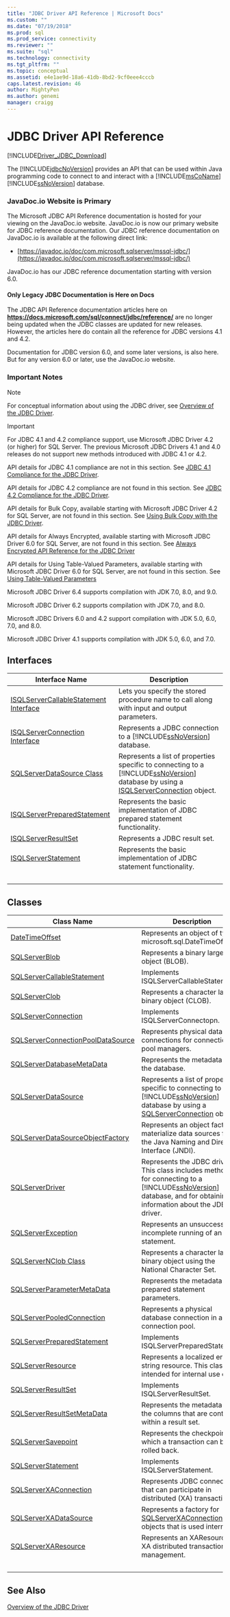 ```yaml
---
title: "JDBC Driver API Reference | Microsoft Docs"
ms.custom: ""
ms.date: "07/19/2018"
ms.prod: sql
ms.prod_service: connectivity
ms.reviewer: ""
ms.suite: "sql"
ms.technology: connectivity
ms.tgt_pltfrm: ""
ms.topic: conceptual
ms.assetid: e4e1ae9d-18a6-41db-8bd2-9cf0eee4cccb
caps.latest.revision: 46
author: MightyPen
ms.author: genemi
manager: craigg
---
```

# JDBC Driver API Reference

[!INCLUDE[Driver_JDBC_Download](../../../includes/driver_jdbc_download.md)]

The [!INCLUDE[jdbcNoVersion](../../../includes/jdbcnoversion_md.md)] provides an API that can be used within Java programming code to connect to and interact with a [!INCLUDE[msCoName](../../../includes/msconame_md.md)][!INCLUDE[ssNoVersion](../../../includes/ssnoversion_md.md)] database.



### JavaDoc.io Website is Primary

The Microsoft JDBC API Reference documentation is hosted for your viewing on the JavaDoc.io website. JavaDoc.io is now our primary website for JDBC reference documentation. Our JDBC reference documentation on JavaDoc.io is available at the following direct link:

- [https://javadoc.io/doc/com.microsoft.sqlserver/mssql-jdbc/](https://javadoc.io/doc/com.microsoft.sqlserver/mssql-jdbc/)

JavaDoc.io has our JDBC reference documentation starting with version 6.0.

#### Only Legacy JDBC Documentation is Here on Docs

The JDBC API Reference documentation articles here on **https://docs.microsoft.com/sql/connect/jdbc/reference/** are no longer being updated when the JDBC classes are updated for new releases. However, the articles here do contain all the reference for JDBC versions 4.1 and 4.2.

Documentation for JDBC version 6.0, and some later versions, is also here. But for any version 6.0 or later, use the JavaDoc.io website.



### Important Notes

> [!NOTE]  
>  For conceptual information about using the JDBC driver, see [Overview of the JDBC Driver](../../../connect/jdbc/overview-of-the-jdbc-driver.md).  
  
> [!IMPORTANT]  
>  For JDBC 4.1 and 4.2 compliance support, use Microsoft JDBC Driver 4.2 (or higher) for SQL Server. The previous Microsoft JDBC Drivers 4.1 and 4.0 releases do not support new methods introduced with JDBC 4.1 or 4.2.  
>   
>  API details for JDBC 4.1 compliance are not in this section. See [JDBC 4.1 Compliance for the JDBC Driver](../../../connect/jdbc/jdbc-4-1-compliance-for-the-jdbc-driver.md).  
>   
>  API details for JDBC 4.2 compliance are not found in this section. See [JDBC 4.2 Compliance for the JDBC Driver](../../../connect/jdbc/jdbc-4-2-compliance-for-the-jdbc-driver.md).  
>   
>  API details for Bulk Copy, available starting with Microsoft JDBC Driver 4.2  for SQL Server, are not found in this section. See [Using Bulk Copy with the JDBC Driver](../../../connect/jdbc/using-bulk-copy-with-the-jdbc-driver.md).  
>   
>  API details for Always Encrypted, available starting with  Microsoft JDBC Driver 6.0 for SQL Server, are not found in this section. See [Always Encrypted API Reference for the JDBC Driver](../../../connect/jdbc/always-encrypted-api-reference-for-the-jdbc-driver.md)  
>   
>  API details for Using Table-Valued Parameters, available starting with  Microsoft JDBC Driver 6.0 for SQL Server, are not found in this section. See [Using Table-Valued Parameters](../../../connect/jdbc/using-table-valued-parameters.md)  
>   
>  Microsoft JDBC Driver 6.4 supports compilation with JDK 7.0, 8.0, and 9.0.  
>   
>  Microsoft JDBC Driver 6.2 supports compilation with JDK 7.0, and 8.0.  
>   
>  Microsoft JDBC Drivers 6.0 and 4.2 support compilation with JDK 5.0, 6.0, 7.0, and 8.0.  
>   
>  Microsoft JDBC Driver 4.1 supports compilation with JDK 5.0, 6.0, and 7.0.  



## Interfaces  
  
|Interface Name|Description|  
|--------------------|-----------------|  
|[ISQLServerCallableStatement Interface](../../../connect/jdbc/reference/isqlservercallablestatement-interface.md)|Lets you specify the stored procedure name to call along with input and output parameters.|  
|[ISQLServerConnection Interface](../../../connect/jdbc/reference/isqlserverconnection-interface.md)|Represents a JDBC connection to a [!INCLUDE[ssNoVersion](../../../includes/ssnoversion_md.md)] database.|  
|[SQLServerDataSource Class](../../../connect/jdbc/reference/sqlserverdatasource-class.md)|Represents a list of properties specific to connecting to a [!INCLUDE[ssNoVersion](../../../includes/ssnoversion_md.md)] database by using a [ISQLServerConnection](../../../connect/jdbc/reference/sqlserverconnection-class.md) object.|  
|[ISQLServerPreparedStatement](../../../connect/jdbc/reference/isqlserverpreparedstatement-interface.md)|Represents the basic implementation of JDBC prepared statement functionality.|  
|[ISQLServerResultSet](../../../connect/jdbc/reference/isqlserverresultset-interface.md)|Represents a JDBC result set.|  
|[ISQLServerStatement](../../../connect/jdbc/reference/isqlserverstatement-interface.md)|Represents the basic implementation of JDBC statement functionality.|
| &nbsp; | &nbsp; |


  
## Classes  
  
|Class Name|Description|  
|----------------|-----------------|  
|[DateTimeOffset](../../../connect/jdbc/reference/datetimeoffset-class.md)|Represents an object of type microsoft.sql.DateTimeOffset.|  
|[SQLServerBlob](../../../connect/jdbc/reference/sqlserverblob-class.md)|Represents a binary large object (BLOB).|  
|[SQLServerCallableStatement](../../../connect/jdbc/reference/sqlservercallablestatement-class.md)|Implements ISQLServerCallableStatement.|  
|[SQLServerClob](../../../connect/jdbc/reference/sqlserverclob-class.md)|Represents a character large binary object (CLOB).|  
|[SQLServerConnection](../../../connect/jdbc/reference/sqlserverconnection-class.md)|Implements ISQLServerConnectopn.|  
|[SQLServerConnectionPoolDataSource](../../../connect/jdbc/reference/sqlserverconnectionpooldatasource-class.md)|Represents physical database connections for connection pool managers.|  
|[SQLServerDatabaseMetaData](../../../connect/jdbc/reference/sqlserverdatabasemetadata-class.md)|Represents the metadata for the database.|  
|[SQLServerDataSource](../../../connect/jdbc/reference/isqlserverdatasource-interface.md)|Represents a list of properties specific to connecting to a [!INCLUDE[ssNoVersion](../../../includes/ssnoversion_md.md)] database by using a [SQLServerConnection](../../../connect/jdbc/reference/sqlserverconnection-class.md) object.|  
|[SQLServerDataSourceObjectFactory](../../../connect/jdbc/reference/sqlserverdatasourceobjectfactory-class.md)|Represents an object factory to materialize data sources from the Java Naming and Directory Interface (JNDI).|  
|[SQLServerDriver](../../../connect/jdbc/reference/sqlserverdriver-class.md)|Represents the JDBC driver. This class includes methods for connecting to a [!INCLUDE[ssNoVersion](../../../includes/ssnoversion_md.md)] database, and for obtaining information about the JDBC driver.|  
|[SQLServerException](../../../connect/jdbc/reference/sqlserverexception-class.md)|Represents an unsuccessful or incomplete running of an SQL statement.|  
|[SQLServerNClob Class](../../../connect/jdbc/reference/sqlservernclob-class.md)|Represents a character large binary object using the National Character Set.|  
|[SQLServerParameterMetaData](../../../connect/jdbc/reference/sqlserverparametermetadata-class.md)|Represents the metadata for prepared statement parameters.|  
|[SQLServerPooledConnection](../../../connect/jdbc/reference/sqlserverpooledconnection-class.md)|Represents a physical database connection in a connection pool.|  
|[SQLServerPreparedStatement](../../../connect/jdbc/reference/sqlserverpreparedstatement-class.md)|Implements ISQLServerPreparedStatement.|  
|[SQLServerResource](../../../connect/jdbc/reference/sqlserverresource-class.md)|Represents a localized error string resource. This class is intended for internal use only.|  
|[SQLServerResultSet](../../../connect/jdbc/reference/sqlserverresultset-class.md)|Implements ISQLServerResultSet.|  
|[SQLServerResultSetMetaData](../../../connect/jdbc/reference/sqlserverresultsetmetadata-class.md)|Represents the metadata of the columns that are contained within a result set.|  
|[SQLServerSavepoint](../../../connect/jdbc/reference/sqlserversavepoint-class.md)|Represents the checkpoint to which a transaction can be rolled back.|  
|[SQLServerStatement](../../../connect/jdbc/reference/sqlserverstatement-class.md)|Implements ISQLServerStatement.|  
|[SQLServerXAConnection](../../../connect/jdbc/reference/sqlserverxaconnection-class.md)|Represents JDBC connections that can participate in distributed (XA) transactions.|  
|[SQLServerXADataSource](../../../connect/jdbc/reference/sqlserverxadatasource-class.md)|Represents a factory for [SQLServerXAConnection](../../../connect/jdbc/reference/sqlserverxaconnection-class.md) objects that is used internally.|  
|[SQLServerXAResource](../../../connect/jdbc/reference/sqlserverxaresource-class.md)|Represents an XAResource for XA distributed transaction management.|
| &nbsp; | &nbsp; |



## See Also  
 [Overview of the JDBC Driver](../../../connect/jdbc/overview-of-the-jdbc-driver.md)

